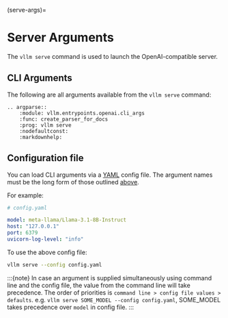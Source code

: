 (serve-args)=

# Server Arguments

The `vllm serve` command is used to launch the OpenAI-compatible server.

## CLI Arguments

The following are all arguments available from the `vllm serve` command:

<!--- pyml disable-num-lines 7 no-space-in-emphasis -->
```{eval-rst}
.. argparse::
    :module: vllm.entrypoints.openai.cli_args
    :func: create_parser_for_docs
    :prog: vllm serve
    :nodefaultconst:
    :markdownhelp:
```

## Configuration file

You can load CLI arguments via a [YAML](https://yaml.org/) config file.
The argument names must be the long form of those outlined [above](#serve-args).

For example:

```yaml
# config.yaml

model: meta-llama/Llama-3.1-8B-Instruct
host: "127.0.0.1"
port: 6379
uvicorn-log-level: "info"
```

To use the above config file:

```bash
vllm serve --config config.yaml
```

:::{note}
In case an argument is supplied simultaneously using command line and the config file, the value from the command line will take precedence.
The order of priorities is `command line > config file values > defaults`.
e.g. `vllm serve SOME_MODEL --config config.yaml`, SOME_MODEL takes precedence over `model` in config file.
:::
